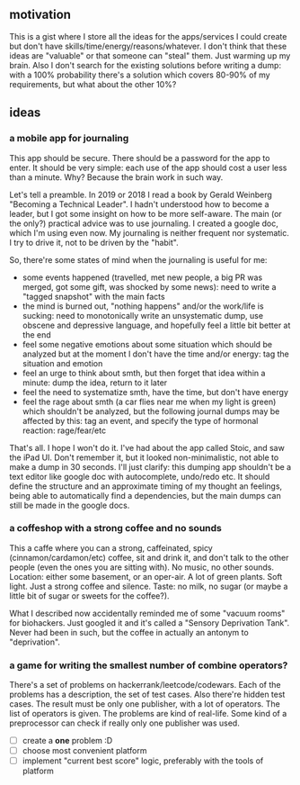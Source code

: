 ## motivation

This is a gist where I store all the ideas for the apps/services I could create but don't have skills/time/energy/reasons/whatever. I don't think that these ideas are "valuable" or that someone can "steal" them. Just warming up my brain.
Also I don't search for the existing solutions before writing a dump: with a 100% probability there's a solution which covers 80-90% of my requirements, but what about the other 10%?  

## ideas

### a mobile app for journaling

This app should be secure. There should be a password for the app to enter.
It should be very simple: each use of the app should cost a user less than a minute.
Why? Because the brain work in such way.

Let's tell a preamble. In 2019 or 2018 I read a book by Gerald Weinberg "Becoming a Technical Leader". I hadn't understood how to become a leader, but I got some insight on how to be more self-aware. The main (or the only?) practical advice was to use journaling. I created a google doc, which I'm using even now. My journaling is neither frequent nor systematic. I try to drive it, not to be driven by the "habit".

So, there're some states of mind when the journaling is useful for me:
+ some events happened (travelled, met new people, a big PR was merged, got some gift, was shocked by some news): need to write a "tagged snapshot" with the main facts
+ the mind is burned out, "nothing happens" and/or the work/life is sucking: need to monotonically write an unsystematic dump, use obscene and depressive language, and hopefully feel a little bit better at the end     
+ feel some negative emotions about some situation which should be analyzed but at the moment I don't have the time and/or energy: tag the situation and emotion
+ feel an urge to think about smth, but then forget that idea within a minute: dump the idea, return to it later
+ feel the need to systematize smth, have the time, but don't have energy
+ feel the rage about smth (a car flies near me when my light is green) which shouldn't be analyzed, but the following journal dumps may be affected by this: tag an event, and specify the type of hormonal reaction: rage/fear/etc

That's all. I hope I won't do it. I've had about the app called Stoic, and saw the iPad UI. Don't remember it, but it looked non-minimalistic, not able to make a dump in 30 seconds.
I'll just clarify: this dumping app shouldn't be a text editor like google doc with autocomplete, undo/redo etc. It should define the structure and an approximate timing of my thought an feelings, being able to automatically find a dependencies, but the main dumps can still be made in the google docs.

### a coffeshop with a strong coffee and no sounds

This a caffe where you can a strong, caffeinated, spicy (cinnamon/cardamon/etc) coffee, sit and drink it, and don't talk to the other people (even the ones you are sitting with). No music, no other sounds.
Location: either some basement, or an oper-air. A lot of green plants. Soft light. Just a strong coffee and silence. 
Taste: no milk, no sugar (or maybe a little bit of sugar or sweets for the coffee?). 

What I described now accidentally reminded me of some "vacuum rooms" for biohackers. Just googled it and it's called a "Sensory Deprivation Tank". Never had been in such, but the coffee in actually an antonym to "deprivation".

### a game for writing the smallest number of combine operators?
There's a set of problems on hackerrank/leetcode/codewars.
Each of the problems has a description, the set of test cases. Also there're hidden test cases.
The result must be only one publisher, with a lot of operators.
The list of operators is given.
The problems are kind of real-life.
Some kind of a preprocessor can check if really only one publisher was used.

- [ ] create a **one** problem :D
- [ ] choose most convenient platform
- [ ] implement "current best score" logic, preferably with the tools of platform 
